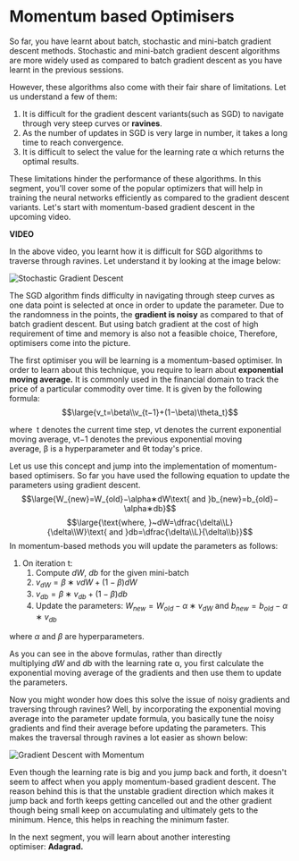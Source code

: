# Momentum based Optimisers

So far, you have learnt about batch, stochastic and mini-batch gradient descent methods. Stochastic and mini-batch gradient descent algorithms are more widely used as compared to batch gradient descent as you have learnt in the previous sessions.

However, these algorithms also come with their fair share of limitations. Let us understand a few of them:

1.  It is difficult for the gradient descent variants(such as SGD) to navigate through very steep curves or **ravines**.
2.  As the number of updates in SGD is very large in number, it takes a long time to reach convergence.
3.  It is difficult to select the value for the learning rate α which returns the optimal results.

These limitations hinder the performance of these algorithms. In this segment, you'll cover some of the popular optimizers that will help in training the neural networks efficiently as compared to the gradient descent variants. Let's start with momentum-based gradient descent in the upcoming video.

**VIDEO**

In the above video, you learnt how it is difficult for SGD algorithms to traverse through ravines. Let understand it by looking at the image below:

![Stochastic Gradient Descent](https://i.ibb.co/mRvQmJ0/Stochastic-Gradient-Descent.png)

The SGD algorithm finds difficulty in navigating through steep curves as one data point is selected at once in order to update the parameter. Due to the randomness in the points, the **gradient is noisy** as compared to that of batch gradient descent. But using batch gradient at the cost of high requirement of time and memory is also not a feasible choice, Therefore, optimisers come into the picture.

The first optimiser you will be learning is a momentum-based optimiser. In order to learn about this technique, you require to learn about **exponential moving average.** It is commonly used in the financial domain to track the price of a particular commodity over time. It is given by the following formula:
$$\large{v_t=\beta\\v_{t−1}+(1−\beta)\theta_t}$$

where  t denotes the current time step, vt denotes the current exponential moving average, vt−1 denotes the previous exponential moving average, β is a hyperparameter and θt today's price.

Let us use this concept and jump into the implementation of momentum-based optimisers. So far you have used the following equation to update the parameters using gradient descent.
$$\large{W_{new}=W_{old}−\alpha∗dW\text{ and }b_{new}=b_{old}−\alpha∗db}$$  $$\large{\text{where, }~dW=\dfrac{\delta\\L}{\delta\\W}\text{ and }db=\dfrac{\delta\\L}{\delta\\b}}$$
In momentum-based methods you will update the parameters as follows:

1.  On iteration t:
    1. Compute $dW$, $db$ for the given mini-batch
    2. $v_{dW}=\beta∗v{dW}+(1−\beta)dW$
    3. $v_{db}=\beta∗v_{db}+(1−\beta)db$
    4. Update the parameters: $W_{new}=W_{old}−\alpha∗v_{dW}$ and $b_{new}=b_{old}−\alpha∗v_{db}$

where $\alpha$ and $\beta$ are hyperparameters. 

As you can see in the above formulas, rather than directly multiplying $dW$ and $db$ with the learning rate α, you first calculate the exponential moving average of the gradients and then use them to update the parameters. 

Now you might wonder how does this solve the issue of noisy gradients and traversing through ravines? Well, by incorporating the exponential moving average into the parameter update formula, you basically tune the noisy gradients and find their average before updating the parameters. This makes the traversal through ravines a lot easier as shown below:

![Gradient Descent with Momentum](https://i.ibb.co/NZ6Rz2W/Gradient-Descent-with-Momentum.png)

Even though the learning rate is big and you jump back and forth, it doesn't seem to affect when you apply momentum-based gradient descent. The reason behind this is that the unstable gradient direction which makes it jump back and forth keeps getting cancelled out and the other gradient though being small keep on accumulating and ultimately gets to the minimum. Hence, this helps in reaching the minimum faster.

In the next segment, you will learn about another interesting optimiser: **Adagrad.**